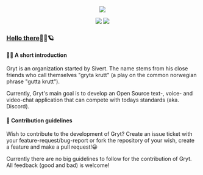 <div align="center">
  <a href='https://gryt.chat'><img src="https://raw.githubusercontent.com/Gryt-chat/home/main/content/Github%20banner.png"></a>
  
  <a href='https://gryt.chat'><img src='https://raw.githubusercontent.com/Gryt-chat/home/main/content/homepage.png'/></a> <a href='https://docs.gryt.chat'><img src='https://raw.githubusercontent.com/Gryt-chat/home/main/content/documentation.png'/></a>
</div>

### [Hello there](https://youtu.be/rEq1Z0bjdwc?t=6)👋🏼:ringed_planet:

<h4>🙋‍♂️ A short introduction</h4>
<p>Gryt is an organization started by Sivert. The name stems from his close friends who call themselves "gryta krutt" (a play on the common norwegian phrase "gutta krutt").</p>
<p>Currently, Gryt's main goal is to develop an Open Source text-, voice- and video-chat application that can compete with todays standards (aka. Discord).</p>

<h4>🌈 Contribution guidelines</h4>
<p>Wish to contribute to the development of Gryt? Create an issue ticket with your feature-request/bug-report or fork the repository of your wish, create a feature and make a pull request!😀</p>
<p>Currently there are no big guidelines to follow for the contribution of Gryt. All feedback (good and bad) is welcome!</p>

<!-- <h4>🧪 Gryt's current development stage</h4>
<p>Interested in seeing Gryt's current development stage? Check out the <a href="https://github.com/orgs/Gryta-Krutt/projects/1">Project Board</a>!</p>
-->
